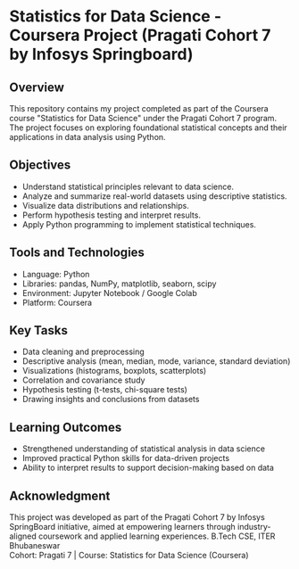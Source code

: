 # Statistics for Data Science - Coursera Project (Pragati Cohort 7 by Infosys Springboard) 

## Overview
This repository contains my project completed as part of the Coursera course "Statistics for Data Science" under the Pragati Cohort 7 program.  
The project focuses on exploring foundational statistical concepts and their applications in data analysis using Python.

## Objectives
- Understand statistical principles relevant to data science.
- Analyze and summarize real-world datasets using descriptive statistics.
- Visualize data distributions and relationships.
- Perform hypothesis testing and interpret results.
- Apply Python programming to implement statistical techniques.

## Tools and Technologies
- Language: Python  
- Libraries: pandas, NumPy, matplotlib, seaborn, scipy  
- Environment: Jupyter Notebook / Google Colab  
- Platform: Coursera

## Key Tasks
- Data cleaning and preprocessing  
- Descriptive analysis (mean, median, mode, variance, standard deviation)  
- Visualizations (histograms, boxplots, scatterplots)  
- Correlation and covariance study  
- Hypothesis testing (t-tests, chi-square tests)  
- Drawing insights and conclusions from datasets

## Learning Outcomes
- Strengthened understanding of statistical analysis in data science
- Improved practical Python skills for data-driven projects
- Ability to interpret results to support decision-making based on data

## Acknowledgment
This project was developed as part of the Pragati Cohort 7 by Infosys SpringBoard initiative, aimed at empowering learners through industry-aligned coursework and applied learning experiences.
B.Tech CSE, ITER Bhubaneswar  
Cohort: Pragati 7 | Course: Statistics for Data Science (Coursera)

